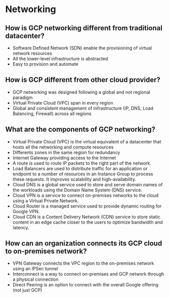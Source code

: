 # Networking

## How is GCP networking different from traditional datacenter?
 - Software Defined Network (SDN) enable the provisioning of virtual network resources
 - All the lower-level infrastructure is abstracted
 - Easy to provision and automate

## How is GCP different from other cloud provider?
 - GCP networking was designed following a global and not regional paradigm
 - Virtual Private Cloud (VPC) span in every region
 - Global and consistent management of infrastructure (IP, DNS, Load Balancing, Firewall) across all regions

## What are the components of GCP networking?
  - Virtual Private Cloud (VPC) is the virtual equivalent of a datacenter that hosts all the networking and compute resources
  - Differents zones in the same region for redundancy
  - Internet Gateway providing access to the Internet
  - A route is used to route IP packets to the right part of the network.
  - Load Balancers are used to distribute traffic for an application or endpoint to a number of resources in an Instance Group to process these requests. It improves scalability and high-availability.
  - Cloud DNS is a global service used to store and serve domain names of the workloads using the Domain Name System (DNS) service.
  - Cloud VPN is a service to connect on-premises networks to the cloud using a Virtual Private Network.
  - Cloud Router is a managed service used to provide dynamic routing for Google VPN.
  - Cloud CDN is a Content Delivery Network (CDN) service to store static content in an edge cache closer to the users to optimize bandwidth and latency.

## How can an organization connects its GCP cloud to on-premises network?
 - VPN Gateway connects the VPC region to the on-premises network using an IPSec tunnel
 - Interconnect is a way to connect on-premises and GCP network through a physical connection
 - Direct Peering is an option to connect with the overall Google offering (not just GCP)
